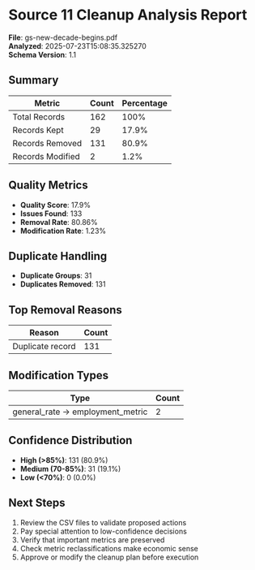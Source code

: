 # Source 11 Cleanup Analysis Report

**File**: gs-new-decade-begins.pdf  
**Analyzed**: 2025-07-23T15:08:35.325270  
**Schema Version**: 1.1

## Summary

| Metric | Count | Percentage |
|--------|-------|------------|
| Total Records | 162 | 100% |
| Records Kept | 29 | 17.9% |
| Records Removed | 131 | 80.9% |
| Records Modified | 2 | 1.2% |

## Quality Metrics

- **Quality Score**: 17.9%
- **Issues Found**: 133
- **Removal Rate**: 80.86%
- **Modification Rate**: 1.23%

## Duplicate Handling

- **Duplicate Groups**: 31
- **Duplicates Removed**: 131

## Top Removal Reasons

| Reason | Count |
|--------|-------|
| Duplicate record | 131 |

## Modification Types

| Type | Count |
|------|-------|
| general_rate → employment_metric | 2 |

## Confidence Distribution

- **High (>85%)**: 131 (80.9%)
- **Medium (70-85%)**: 31 (19.1%)
- **Low (<70%)**: 0 (0.0%)

## Next Steps

1. Review the CSV files to validate proposed actions
2. Pay special attention to low-confidence decisions
3. Verify that important metrics are preserved
4. Check metric reclassifications make economic sense
5. Approve or modify the cleanup plan before execution
